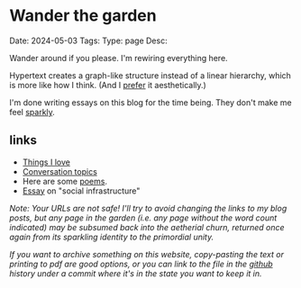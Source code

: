 # Wander the garden
Date: 2024-05-03
Tags: 
Type: page
Desc: 


Wander around if you please. I'm rewiring everything here.

Hypertext creates a graph-like structure instead of a linear hierarchy, which is more like how I think. (And I [prefer](/values) it aesthetically.)

I'm done writing essays on this blog for the time being. They don't make me feel [sparkly](sparkliness.md). 

## links
- [Things I love](/aesthetics)
- [Conversation topics](/conversation-topics)
- Here are some [poems](/poems).
- [Essay](/social-infrastructure) on "social infrastructure"


*Note: Your URLs are not safe! I'll try to avoid changing the links to my blog posts, but any page in the garden (i.e. any page without the word count indicated) may be subsumed back into the aetherial churn, returned once again from its sparkling identity to the primordial unity.*

*If you want to archive something on this website, copy-pasting the text or printing to pdf are good options, or you can link to the file in the [github](https://github.com/lgngrvs/logangraves.com) history under a commit where it's in the state you want to keep it in.*
